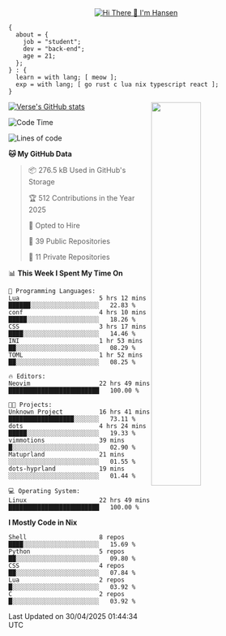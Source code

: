 <div align="center">
  <a href="https://git.io/typing-svg">
    <img src="https://readme-typing-svg.demolab.com?font=Fira+Code&pause=1000&center=true&color=FF9BCE&lines=Hi+There+👋+I'm+Hansen" alt="Hi There 👋 I'm Hansen" />
  </a>
</div>

```
{
  about = {
    job = "student";
    dev = "back-end";
    age = 21;
  };
} : {
  learn = with lang; [ meow ];
  exp = with lang; [ go rust c lua nix typescript react ];
}
```

<div>
  <div>
    <img align="right" width="44%" src="https://media4.giphy.com/media/v1.Y2lkPTc5MGI3NjExdzcyMmk1amZ3em1qdW0zbXZkYTR2YTZmY2JzODB2ZG5jNDYyMjVudiZlcD12MV9pbnRlcm5hbF9naWZfYnlfaWQmY3Q9Zw/dsRM4qPhFGUVIlVzRs/giphy.gif"/>
  </div>
  <div>
    <a href="https://github.com/sammhansen/github-readme-stats">
      <img src="https://github-readme-stats.vercel.app/api?username=sammhansen&theme=vision-friendly-dark&bg_color=00000000&hide_border=true&custom_title=%20" alt="Verse's GitHub stats"/>
    </a>
  </div>
</div>

<!--START_SECTION:waka-->
![Code Time](http://img.shields.io/badge/Code%20Time-197%20hrs%2055%20mins-blue)

![Lines of code](https://img.shields.io/badge/From%20Hello%20World%20I%27ve%20Written-402.4%20thousand%20lines%20of%20code-blue)

**🐱 My GitHub Data** 

> 📦 276.5 kB Used in GitHub's Storage 
 > 
> 🏆 512 Contributions in the Year 2025
 > 
> 💼 Opted to Hire
 > 
> 📜 39 Public Repositories 
 > 
> 🔑 11 Private Repositories 
 > 
📊 **This Week I Spent My Time On** 

```text
💬 Programming Languages: 
Lua                      5 hrs 12 mins       ██████░░░░░░░░░░░░░░░░░░░   22.83 % 
conf                     4 hrs 10 mins       █████░░░░░░░░░░░░░░░░░░░░   18.26 % 
CSS                      3 hrs 17 mins       ████░░░░░░░░░░░░░░░░░░░░░   14.46 % 
INI                      1 hr 53 mins        ██░░░░░░░░░░░░░░░░░░░░░░░   08.29 % 
TOML                     1 hr 52 mins        ██░░░░░░░░░░░░░░░░░░░░░░░   08.25 % 

🔥 Editors: 
Neovim                   22 hrs 49 mins      █████████████████████████   100.00 % 

🐱‍💻 Projects: 
Unknown Project          16 hrs 41 mins      ██████████████████░░░░░░░   73.11 % 
dots                     4 hrs 24 mins       █████░░░░░░░░░░░░░░░░░░░░   19.33 % 
vimmotions               39 mins             █░░░░░░░░░░░░░░░░░░░░░░░░   02.90 % 
Matuprland               21 mins             ░░░░░░░░░░░░░░░░░░░░░░░░░   01.55 % 
dots-hyprland            19 mins             ░░░░░░░░░░░░░░░░░░░░░░░░░   01.44 % 

💻 Operating System: 
Linux                    22 hrs 49 mins      █████████████████████████   100.00 % 
```

**I Mostly Code in Nix** 

```text
Shell                    8 repos             ████░░░░░░░░░░░░░░░░░░░░░   15.69 % 
Python                   5 repos             ██░░░░░░░░░░░░░░░░░░░░░░░   09.80 % 
CSS                      4 repos             ██░░░░░░░░░░░░░░░░░░░░░░░   07.84 % 
Lua                      2 repos             █░░░░░░░░░░░░░░░░░░░░░░░░   03.92 % 
C                        2 repos             █░░░░░░░░░░░░░░░░░░░░░░░░   03.92 % 
```




 Last Updated on 30/04/2025 01:44:34 UTC
<!--END_SECTION:waka-->


